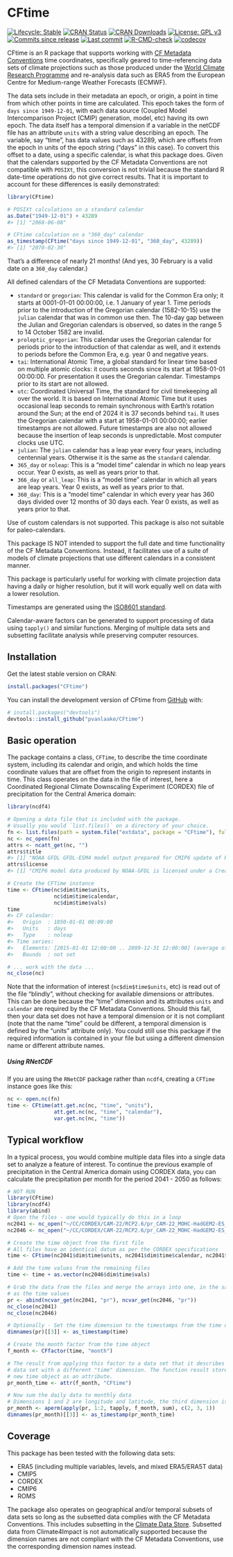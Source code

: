 
<!-- README.md is generated from README.Rmd. Please edit that file -->

# CFtime

<!-- badges: start -->

[![Lifecycle:
Stable](https://img.shields.io/badge/Lifecycle-Stable-green.svg)](https://lifecycle.r-lib.org/articles/stages.html)
[![CRAN
Status](https://www.r-pkg.org/badges/version/CFtime)](https://cran.r-project.org/package=CFtime)
[![CRAN
Downloads](https://cranlogs.r-pkg.org/badges/grand-total/CFtime)](https://cran.r-project.org/package=CFtime)
[![License: GPL
v3](https://img.shields.io/badge/License-MIT-blue.svg)](https://mit-license.org)
[![Commits since
release](https://img.shields.io/github/commits-since/pvanlaake/CFtime/latest.svg?color=green)](https://GitHub.com/pvanlaake/CFtime/commit/main/)
[![Last
commit](https://img.shields.io/github/last-commit/pvanlaake/CFtime)](https://github.com/pvanlaake/CFtime/commits/main)
[![R-CMD-check](https://github.com/pvanlaake/CFtime/actions/workflows/R-CMD-check.yaml/badge.svg)](https://github.com/pvanlaake/CFtime/actions/workflows/R-CMD-check.yaml)
[![codecov](https://codecov.io/gh/pvanlaake/CFtime/branch/main/graph/badge.svg)](https://app.codecov.io/gh/pvanlaake/CFtime)

<!-- badges: end -->

CFtime is an R package that supports working with [CF Metadata
Conventions](http://cfconventions.org) time coordinates, specifically
geared to time-referencing data sets of climate projections such as
those produced under the [World Climate Research
Programme](https://www.wcrp-climate.org) and re-analysis data such as
ERA5 from the European Centre for Medium-range Weather Forecasts
(ECMWF).

The data sets include in their metadata an epoch, or origin, a point in
time from which other points in time are calculated. This epoch takes
the form of `days since 1949-12-01`, with each data source (Coupled
Model Intercomparison Project (CMIP) generation, model, etc) having its
own epoch. The data itself has a temporal dimension if a variable in the
netCDF file has an attribute `units` with a string value describing an
epoch. The variable, say “time”, has data values such as 43289, which
are offsets from the epoch in units of the epoch string (“days” in this
case). To convert this offset to a date, using a specific calendar, is
what this package does. Given that the calendars supported by the CF
Metadata Conventions are not compatible with `POSIXt`, this conversion
is not trivial because the standard R date-time operations do not give
correct results. That it is important to account for these differences
is easily demonstrated:

``` r
library(CFtime)

# POSIXt calculations on a standard calendar
as.Date("1949-12-01") + 43289
#> [1] "2068-06-08"

# CFtime calculation on a "360_day" calendar
as_timestamp(CFtime("days since 1949-12-01", "360_day", 43289))
#> [1] "2070-02-30"
```

That’s a difference of nearly 21 months! (And yes, 30 February is a
valid date on a `360_day` calendar.)

All defined calendars of the CF Metadata Conventions are supported:

- `standard` or `gregorian`: This calendar is valid for the Common Era
  only; it starts at 0001-01-01 00:00:00, i.e. 1 January of year 1. Time
  periods prior to the introduction of the Gregorian calendar
  (1582-10-15) use the `julian` calendar that was in common use then.
  The 10-day gap between the Julian and Gregorian calendars is observed,
  so dates in the range 5 to 14 October 1582 are invalid.
- `proleptic_gregorian`: This calendar uses the Gregorian calendar for
  periods prior to the introduction of that calendar as well, and it
  extends to periods before the Common Era, e.g. year 0 and negative
  years.
- `tai`: International Atomic Time, a global standard for linear time
  based on multiple atomic clocks: it counts seconds since its start at
  1958-01-01 00:00:00. For presentation it uses the Gregorian calendar.
  Timestamps prior to its start are not allowed.
- `utc`: Coordinated Universal Time, the standard for civil timekeeping
  all over the world. It is based on International Atomic Time but it
  uses occasional leap seconds to remain synchronous with Earth’s
  rotation around the Sun; at the end of 2024 it is 37 seconds behind
  `tai`. It uses the Gregorian calendar with a start at 1958-01-01
  00:00:00; earlier timestamps are not allowed. Future timestamps are
  also not allowed because the insertion of leap seconds is
  unpredictable. Most computer clocks use UTC.
- `julian`: The `julian` calendar has a leap year every four years,
  including centennial years. Otherwise it is the same as the `standard`
  calendar.
- `365_day` or `noleap`: This is a “model time” calendar in which no
  leap years occur. Year 0 exists, as well as years prior to that.
- `366_day` or `all_leap`: This is a “model time” calendar in which all
  years are leap years. Year 0 exists, as well as years prior to that.
- `360_day`: This is a “model time” calendar in which every year has 360
  days divided over 12 months of 30 days each. Year 0 exists, as well as
  years prior to that.

Use of custom calendars is not supported. This package is also not
suitable for paleo-calendars.

This package IS NOT intended to support the full date and time
functionality of the CF Metadata Conventions. Instead, it facilitates
use of a suite of models of climate projections that use different
calendars in a consistent manner.

This package is particularly useful for working with climate projection
data having a daily or higher resolution, but it will work equally well
on data with a lower resolution.

Timestamps are generated using the [ISO8601
standard](https://en.wikipedia.org/wiki/ISO_8601).

Calendar-aware factors can be generated to support processing of data
using `tapply()` and similar functions. Merging of multiple data sets
and subsetting facilitate analysis while preserving computer resources.

## Installation

Get the latest stable version on CRAN:

``` r
install.packages("CFtime")
```

You can install the development version of CFtime from
[GitHub](https://github.com/) with:

``` r
# install.packages("devtools")
devtools::install_github("pvanlaake/CFtime")
```

## Basic operation

The package contains a class, `CFTime`, to describe the time coordinate
system, including its calendar and origin, and which holds the time
coordinate values that are offset from the origin to represent instants
in time. This class operates on the data in the file of interest, here a
Coordinated Regional Climate Downscaling Experiment (CORDEX) file of
precipitation for the Central America domain:

``` r
library(ncdf4)

# Opening a data file that is included with the package.
# Usually you would `list.files()` on a directory of your choice.
fn <- list.files(path = system.file("extdata", package = "CFtime"), full.names = TRUE)[1]
nc <- nc_open(fn)
attrs <- ncatt_get(nc, "")
attrs$title
#> [1] "NOAA GFDL GFDL-ESM4 model output prepared for CMIP6 update of RCP4.5 based on SSP2"
attrs$license
#> [1] "CMIP6 model data produced by NOAA-GFDL is licensed under a Creative Commons Attribution-ShareAlike 4.0 International License (https://creativecommons.org/licenses/). Consult https://pcmdi.llnl.gov/CMIP6/TermsOfUse for terms of use governing CMIP6 output, including citation requirements and proper acknowledgment. Further information about this data, including some limitations, can be found via the further_info_url (recorded as a global attribute in this file). The data producers and data providers make no warranty, either express or implied, including, but not limited to, warranties of merchantability and fitness for a particular purpose. All liabilities arising from the supply of the information (including any liability arising in negligence) are excluded to the fullest extent permitted by law."

# Create the CFTime instance
time <- CFtime(nc$dim$time$units, 
               nc$dim$time$calendar, 
               nc$dim$time$vals)
time
#> CF calendar:
#>   Origin  : 1850-01-01 00:00:00
#>   Units   : days
#>   Type    : noleap
#> Time series:
#>   Elements: [2015-01-01 12:00:00 .. 2099-12-31 12:00:00] (average of 1.000000 days between 31025 elements)
#>   Bounds  : not set

# ... work with the data ...
nc_close(nc)
```

Note that the information of interest (`nc$dim$time$units`, etc) is read
out of the file “blindly”, without checking for available dimensions or
attributes. This can be done because the “time” dimension and its
attributes `units` and `calendar` are required by the CF Metadata
Conventions. Should this fail, then your data set does not have a
temporal dimension or it is not compliant (note that the name “time”
could be different, a temporal dimension is defined by the “units”
attribute only). You could still use this package if the required
information is contained in your file but using a different dimension
name or different attribute names.

##### Using RNetCDF

If you are using the `RNetCDF` package rather than `ncdf4`, creating a
`CFTime` instance goes like this:

``` r
nc <- open.nc(fn)
time <- CFtime(att.get.nc(nc, "time", "units"), 
               att.get.nc(nc, "time", "calendar"), 
               var.get.nc(nc, "time"))
```

## Typical workflow

In a typical process, you would combine multiple data files into a
single data set to analyze a feature of interest. To continue the
previous example of precipitation in the Central America domain using
CORDEX data, you can calculate the precipitation per month for the
period 2041 - 2050 as follows:

``` r
# NOT RUN
library(CFtime)
library(ncdf4)
library(abind)
# Open the files - one would typically do this in a loop
nc2041 <- nc_open("~/CC/CORDEX/CAM-22/RCP2.6/pr_CAM-22_MOHC-HadGEM2-ES_rcp26_r1i1p1_GERICS-REMO2015_v1_day_20410101-20451230.nc")
nc2046 <- nc_open("~/CC/CORDEX/CAM-22/RCP2.6/pr_CAM-22_MOHC-HadGEM2-ES_rcp26_r1i1p1_GERICS-REMO2015_v1_day_20460101-20501230.nc")

# Create the time object from the first file
# All files have an identical datum as per the CORDEX specifications
time <- CFtime(nc2041$dim$time$units, nc2041$dim$time$calendar, nc2041$dim$time$vals)

# Add the time values from the remaining files
time <- time + as.vector(nc2046$dim$time$vals)

# Grab the data from the files and merge the arrays into one, in the same order
# as the time values
pr <- abind(ncvar_get(nc2041, "pr"), ncvar_get(nc2046, "pr"))
nc_close(nc2041)
nc_close(nc2046)

# Optionally - Set the time dimension to the timestamps from the time object
dimnames(pr)[[3]] <- as_timestamp(time)

# Create the month factor from the time object
f_month <- CFfactor(time, "month")

# The result from applying this factor to a data set that it describes is a new
# data set with a different "time" dimension. The function result stores this
# new time object as an attribute.
pr_month_time <- attr(f_month, "CFtime")

# Now sum the daily data to monthly data
# Dimensions 1 and 2 are longitude and latitude, the third dimension is time
pr_month <- aperm(apply(pr, 1:2, tapply, f_month, sum), c(2, 3, 1))
dimnames(pr_month)[[3]] <- as_timestamp(pr_month_time)
```

## Coverage

This package has been tested with the following data sets:

- ERA5 (including multiple variables, levels, and mixed ERA5/ERA5T data)
- CMIP5
- CORDEX
- CMIP6
- ROMS

The package also operates on geographical and/or temporal subsets of
data sets so long as the subsetted data complies with the CF Metadata
Conventions. This includes subsetting in the [Climate Data
Store](https://cds.climate.copernicus.eu/#!/home). Subsetted data from
Climate4Impact is not automatically supported because the dimension
names are not compliant with the CF Metadata Conventions, use the
corresponding dimension names instead.
